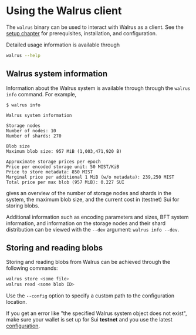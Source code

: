 # Using the Walrus client

The `walrus` binary can be used to interact with Walrus as a client. See the [setup
chapter](./setup.md) for prerequisites, installation, and configuration.

Detailed usage information is available through

```sh
walrus --help
```

## Walrus system information

Information about the Walrus system is available through through the `walrus info` command. For
example,

```console
$ walrus info

Walrus system information

Storage nodes
Number of nodes: 10
Number of shards: 270

Blob size
Maximum blob size: 957 MiB (1,003,471,920 B)

Approximate storage prices per epoch
Price per encoded storage unit: 50 MIST/KiB
Price to store metadata: 850 MIST
Marginal price per additional 1 MiB (w/o metadata): 239,250 MIST
Total price per max blob (957 MiB): 0.227 SUI
```

gives an overview of the number of storage nodes and shards in the system, the maximum blob size,
and the current cost in (testnet) Sui for storing blobs.

Additional information such as encoding parameters and sizes, BFT system information, and
information on the storage nodes and their shard distribution can be viewed with the `--dev`
argument: `walrus info --dev`.

## Storing and reading blobs

Storing and reading blobs from Walrus can be achieved through the following commands:

```sh
walrus store <some file>
walrus read <some blob ID>
```

Use the `--config` option to specify a custom path to the configuration location.

If you get an error like "the specified Walrus system object does not exist", make sure your wallet
is set up for Sui **testnet** and you use the latest [configuration](./configuration.md).

